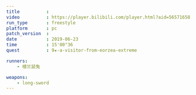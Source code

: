 ```yaml
---
title          :
video          : https://player.bilibili.com/player.html?aid=56571658
run_type       : freestyle
platform       : pc
patch_version  :
date           : 2019-06-23
time           : 15'00"36
quest          : 9★-a-visitor-from-eorzea-extreme

runners:
    - 楼兰鼠兔

weapons:
    - long-sword
---
```

